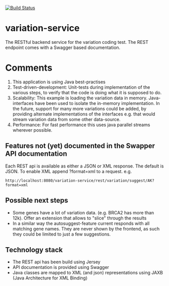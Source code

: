 [![Build Status](https://travis-ci.org/realperlon/variation-service.svg?branch=master)](https://travis-ci.org/realperlon/variation-service) 

# variation-service
The RESTful backend service for the variation coding test. The REST endpoint comes with a Swagger based documentation. 

# Comments

1) This application is using Java best-practises
2) Test-driven-development: Unit-tests during implementation of the various steps, to verify that the code is doing what it is supposed to do.
3) Scalability: This example is loading the variation data in memory. Java-interfaces have been used to isolate the in-memory implementation. In the future, support for many more variations could be added, by providing alternate implementations of the interfaces e.g. that would stream variation data from some other data-source.
4) Performance: For fast performance this uses java parallel streams wherever possible.

## Features not (yet) documented in the Swapper API documentation
Each REST api is available as either a JSON or XML response. The default is JSON. To enable XML append ?format=xml to a request. e.g.

```http://localhost:8080/variation-service/rest/variation/suggest/AK?format=xml```

## Possible next steps
* Some genes have a lot of variation data. (e.g. BRCA2 has more than 12k). Offer an extension that allows to "slice" through the results
* In a similar way the autosuggest-feature current responds with all matching gene names. They are never shown by the frontend, as such they could be limited to just a few suggestions. 

## Technology stack
* The REST api has been build using Jersey
* API documentation is provided using Swagger
* Java classes are mapped to XML (and json) representations using JAXB (Java Architecture for XML Binding)



